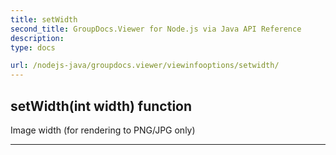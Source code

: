 ```yaml
---
title: setWidth
second_title: GroupDocs.Viewer for Node.js via Java API Reference
description: 
type: docs

url: /nodejs-java/groupdocs.viewer/viewinfooptions/setwidth/
---
```


## setWidth(int width)  function
Image width (for rendering to PNG/JPG only)


---


